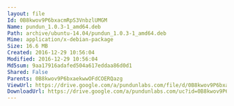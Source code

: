 ```yaml
---
layout: file
Id: 0B8kwov9P6bxacmRpS3VnbzlUMGM
Name: pundun_1.0.3-1_amd64.deb
Path: archive/ubuntu-14.04/pundun_1.0.3-1_amd64.deb
Mime: application/x-debian-package
Size: 16.6 MB
Created: 2016-12-29 10:56:04
Modified: 2016-12-29 10:56:04
Md5sum: 9aa17916adafed504a617eddaa86d0d1
Shared: False
Parents: 0B8kwov9P6bxaekwwOFdCOERQazg
ViewUrl: https://drive.google.com/a/pundunlabs.com/file/d/0B8kwov9P6bxacmRpS3VnbzlUMGM/view?usp=drivesdk
DownloadUrl: https://drive.google.com/a/pundunlabs.com/uc?id=0B8kwov9P6bxacmRpS3VnbzlUMGM&export=download
---
```

